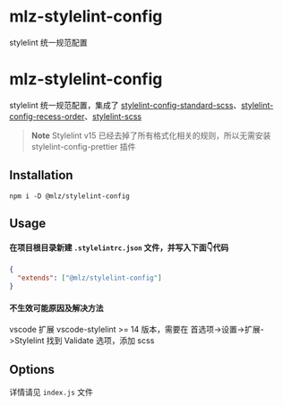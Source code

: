 # mlz-stylelint-config
stylelint 统一规范配置

# mlz-stylelint-config

stylelint 统一规范配置，集成了 [stylelint-config-standard-scss](https://github.com/stylelint-scss/stylelint-config-standard-scss)、[stylelint-config-recess-order](https://github.com/stormwarning/stylelint-config-recess-order)、[stylelint-scss](https://github.com/stylelint-scss/stylelint-scss)

> **Note**
> Stylelint v15 已经去掉了所有格式化相关的规则，所以无需安装 stylelint-config-prettier 插件

## Installation

`npm i -D @mlz/stylelint-config`

## Usage

#### 在项目根目录新建 `.stylelintrc.json` 文件，并写入下面👇代码

```json
{
  "extends": ["@mlz/stylelint-config"]
}
```

#### 不生效可能原因及解决方法

vscode 扩展 vscode-stylelint >= 14 版本，需要在 首选项->设置->扩展->Stylelint 找到 Validate 选项，添加 scss

## Options

详情请见 `index.js` 文件
